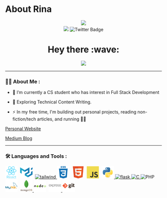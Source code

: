 # About Rina
<div id="header" align="center">
  <img src="https://media2.giphy.com/media/du3J3cXyzhj75IOgvA/giphy.gif?cid=790b7611b28c1585bf0c89a5d179409b3d187996bc8aac7d&rid=giphy.gif&ct=g" width="100"/>
</div>
<div id="badges" align="center">
  <img src="https://miro.medium.com/max/8978/1*s986xIGqhfsN8U--09_AdA.png" width="100"/>
  <img src="https://img.shields.io/badge/Twitter-blue?style=for-the-badge&logo=twitter&logoColor=white" link="https://twitter.com/RinaTheUsagi" alt="Twitter Badge"/>
  <h1>
  Hey there
  :wave:	
  </h1>
  <img src="https://media3.giphy.com/media/qgQUggAC3Pfv687qPC/giphy.gif?cid=ecf05e47vbl7wl5xqsd0tjutrgixmnb4qhngi4hhuph2fr3x&rid=giphy.gif&ct=g" width="300"/>
</div>

 
---

### :woman_technologist: About Me :
- :telescope: I’m currently a CS student who has interest in Full Stack Development 

- :seedling: Exploring Technical Content Writing.

- :zap: In my free time, I'm building out personal projects, reading non-fiction/tech articles, and running 🏃‍♀️

[Personal Website](https://www.RinaMoto.com)

[Medium Blog](https://medium.com/@rina.easterday)

---
### :hammer_and_wrench: Languages and Tools :
<div>
  <img src="https://github.com/devicons/devicon/blob/master/icons/react/react-original-wordmark.svg" title="React" alt="React" width="40" height="40"/>&nbsp;
  <img src="https://github.com/devicons/devicon/blob/master/icons/materialui/materialui-original.svg" title="Material UI" alt="Material UI" width="40" height="40"/>&nbsp;
   <a href="https://tailwindcss.com/" target="_blank" rel="noreferrer">
 <img src="https://www.vectorlogo.zone/logos/tailwindcss/tailwindcss-icon.svg" alt="tailwind" width="40" height="40"/> </a> 
  <img src="https://github.com/devicons/devicon/blob/master/icons/css3/css3-plain-wordmark.svg"  title="CSS3" alt="CSS" width="40" height="40"/>&nbsp;
  <img src="https://github.com/devicons/devicon/blob/master/icons/html5/html5-original.svg" title="HTML5" alt="HTML" width="40" height="40"/>&nbsp;
  <img src="https://github.com/devicons/devicon/blob/master/icons/javascript/javascript-original.svg" title="JavaScript" alt="JavaScript" width="40" height="40"/>&nbsp;
  <a href="https://www.python.org" target="_blank" rel="noreferrer"> <img src="https://raw.githubusercontent.com/devicons/devicon/master/icons/python/python-original.svg" alt="python" width="40" height="40"/> </a>
  <a href="https://flask.palletsprojects.com/" target="_blank" rel="noreferrer"> <img src="https://www.vectorlogo.zone/logos/pocoo_flask/pocoo_flask-icon.svg" alt="flask" width="40" height="40"/> </a> 
   <a href="https://www.w3schools.com/c/" target="_blank" rel="noreferrer"> <img src="https://cdn.jsdelivr.net/gh/devicons/devicon/icons/c/c-original.svg" alt="C" height="40"/> </a>
  <img src="https://cdn.jsdelivr.net/gh/devicons/devicon/icons/php/php-original.svg" title="PHP"  alt="PHP" width="40"  />
  <img src="https://github.com/devicons/devicon/blob/master/icons/mysql/mysql-original-wordmark.svg" title="MySQL"  alt="MySQL" width="40" height="40"/>&nbsp;
  <a href="https://www.mongodb.com/" target="_blank" rel="noreferrer"> <img src="https://raw.githubusercontent.com/devicons/devicon/master/icons/mongodb/mongodb-original-wordmark.svg" alt="mongodb" width="40" height="40"/> </a>
  <img src="https://github.com/devicons/devicon/blob/master/icons/nodejs/nodejs-original-wordmark.svg" title="NodeJS" alt="NodeJS" width="40" height="40"/>&nbsp;
   <a href="https://expressjs.com" target="_blank" rel="noreferrer"> <img src="https://raw.githubusercontent.com/devicons/devicon/master/icons/express/express-original-wordmark.svg" alt="express" width="40" height="40"/> </a> 
  <img src="https://github.com/devicons/devicon/blob/master/icons/git/git-original-wordmark.svg" title="Git" **alt="Git" width="40" height="40"/>
</div>

